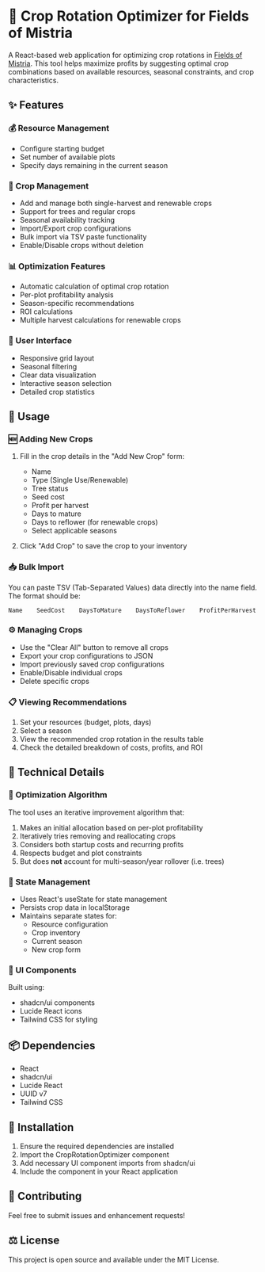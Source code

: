 # 🌾 Crop Rotation Optimizer for Fields of Mistria

A React-based web application for optimizing crop rotations in [Fields of Mistria](https://store.steampowered.com/app/2142790/Fields_of_Mistria/). This tool helps maximize profits by suggesting optimal crop combinations based on available resources, seasonal constraints, and crop characteristics.

## ✨ Features

### 💰 Resource Management
- Configure starting budget
- Set number of available plots
- Specify days remaining in the current season

### 🌱 Crop Management
- Add and manage both single-harvest and renewable crops
- Support for trees and regular crops
- Seasonal availability tracking
- Import/Export crop configurations
- Bulk import via TSV paste functionality
- Enable/Disable crops without deletion

### 📊 Optimization Features
- Automatic calculation of optimal crop rotation
- Per-plot profitability analysis
- Season-specific recommendations
- ROI calculations
- Multiple harvest calculations for renewable crops

### 🎨 User Interface
- Responsive grid layout
- Seasonal filtering
- Clear data visualization
- Interactive season selection
- Detailed crop statistics

## 📖 Usage

### 🆕 Adding New Crops
1. Fill in the crop details in the "Add New Crop" form:
   - Name
   - Type (Single Use/Renewable)
   - Tree status
   - Seed cost
   - Profit per harvest
   - Days to mature
   - Days to reflower (for renewable crops)
   - Select applicable seasons

2. Click "Add Crop" to save the crop to your inventory

### 📥 Bulk Import
You can paste TSV (Tab-Separated Values) data directly into the name field. The format should be:
```
Name    SeedCost    DaysToMature    DaysToReflower    ProfitPerHarvest
```

### ⚙️ Managing Crops
- Use the "Clear All" button to remove all crops
- Export your crop configurations to JSON
- Import previously saved crop configurations
- Enable/Disable individual crops
- Delete specific crops

### 📋 Viewing Recommendations
1. Set your resources (budget, plots, days)
2. Select a season
3. View the recommended crop rotation in the results table
4. Check the detailed breakdown of costs, profits, and ROI

## 🔧 Technical Details

### 🧮 Optimization Algorithm
The tool uses an iterative improvement algorithm that:
1. Makes an initial allocation based on per-plot profitability
2. Iteratively tries removing and reallocating crops
3. Considers both startup costs and recurring profits
4. Respects budget and plot constraints
5. But does **not** account for multi-season/year rollover (i.e. trees)

### 💾 State Management
- Uses React's useState for state management
- Persists crop data in localStorage
- Maintains separate states for:
  - Resource configuration
  - Crop inventory
  - Current season
  - New crop form

### 🎯 UI Components
Built using:
- shadcn/ui components
- Lucide React icons
- Tailwind CSS for styling

## 📦 Dependencies
- React
- shadcn/ui
- Lucide React
- UUID v7
- Tailwind CSS

## 🚀 Installation
1. Ensure the required dependencies are installed
2. Import the CropRotationOptimizer component
3. Add necessary UI component imports from shadcn/ui
4. Include the component in your React application

## 👥 Contributing
Feel free to submit issues and enhancement requests!

## ⚖️ License
This project is open source and available under the MIT License.
